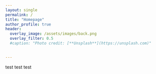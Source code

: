 ```yaml
---
layout: single
permalink: /
title: "Homepage"
author_profile: true
header:
  overlay_image: /assets/images/back.png
  overlay_filter: 0.5
  #caption: "Photo credit: [**Unsplash**](https://unsplash.com)"
  

---
```


test test test